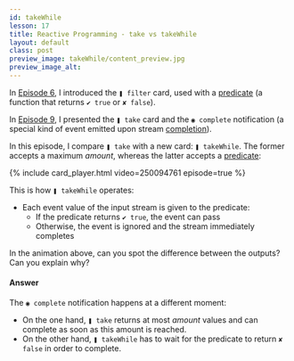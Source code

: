 ```yaml
---
id: takeWhile
lesson: 17
title: Reactive Programming - take vs takeWhile
layout: default
class: post
preview_image: takeWhile/content_preview.jpg
preview_image_alt:
---
```


In [Episode 6](/filter), I introduced the `❚ filter` card, used with a [predicate](/filter#predicate) (a function that returns `✔ true` or `✘ false`).

In [Episode 9](/take), I presented the `❚ take` card and the `◉ complete` notification (a special kind of event emitted upon stream [completion](/take#stream-completion)).

In this episode, I compare `❚ take` with a new card: `❚ takeWhile`. The former accepts a maximum _amount_, whereas the latter accepts a [predicate](/filter#predicate):

{% include card_player.html video=250094761 episode=true %}

This is how `❚ takeWhile` operates:

- Each event value of the input stream is given to the predicate:
    - If the predicate returns `✔ true`, the event can pass
    - Otherwise, the event is ignored and the stream immediately completes

In the animation above, can you spot the difference between the outputs? Can you explain why?

#### Answer

The `◉ complete` notification happens at a different moment:

- On the one hand, `❚ take` returns at most _amount_ values and can complete as soon as this amount is reached.
- On the other hand, `❚ takeWhile` has to wait for the predicate to return `✘ false` in order to complete.